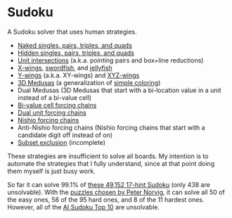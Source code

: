 # Sudoku

A Sudoku solver that uses human strategies.

* [Naked singles, pairs, triples, and quads](http://www.sudokuwiki.org/Naked_Candidates)
* [Hidden singles, pairs, triples, and quads](http://www.sudokuwiki.org/Hidden_Candidates)
* [Unit intersections](http://www.sudokuwiki.org/Intersection_Removal) (a.k.a.
  pointing pairs and box+line reductions)
* [X-wings](http://www.sudokuwiki.org/X_Wing_Strategy),
  [swordfish](http://www.sudokuwiki.org/Sword_Fish_Strategy), and
  [jellyfish](http://www.sudokuwiki.org/Jelly_Fish_Strategy)
* [Y-wings](http://www.sudokuwiki.org/Y_Wing_Strategy) (a.k.a. XY-wings) and
  [XYZ-wings](http://www.sudokuwiki.org/XYZ_Wing)
* [3D Medusas](http://www.sudokuwiki.org/3D_Medusa) (a generalization of
  [simple coloring](http://www.sudokuwiki.org/Singles_Chains))
* Dual Medusas (3D Medusas that start with a bi-location value in a unit instead
  of a bi-value cell)
* [Bi-value cell forcing chains](http://www.sudokuwiki.org/Cell_Forcing_Chains)
* [Dual unit forcing chains](http://www.sudokuwiki.org/Unit_Forcing_Chains)
* [Nishio forcing chains](http://www.sudokuwiki.org/Nishio_Forcing_Chains)
* Anti-Nishio forcing chains (Nishio forcing chains that start with a candidate
  digit off instead of on)
* [Subset exclusion](http://www.sudokuwiki.org/Aligned_Pair_Exclusion) (incomplete)

These strategies are insufficient to solve all boards. My intention is to
automate the strategies that I fully understand, since at that point doing them
myself is just busy work.

So far it can solve 99.1% of
[these 49,152 17-hint Sudoku](http://staffhome.ecm.uwa.edu.au/~00013890/sudokumin.php)
(only 438 are unsolvable). With the
[puzzles chosen by Peter Norvig](http://norvig.com/sudoku.html),
it can solve all 50 of the easy ones, 58 of the 95 hard ones, and 8 of the 11
hardest ones. However, all of the
[AI Sudoku Top 10](http://www.aisudoku.com/en/AIwME.html)
are unsolvable.
